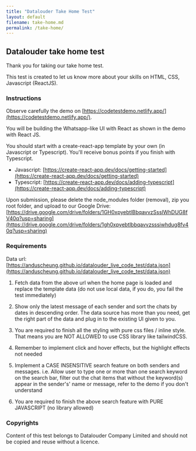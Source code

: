 ```yaml
---
title: "Datalouder Take Home Test"
layout: default
filename: take-home.md
permalink: /take-home/
---
```


## Datalouder take home test

Thank you for taking our take home test.

This test is created to let us know more about your skills on HTML, CSS, Javascript (ReactJS).

### Instructions

Observe carefully the demo on [https://codetestdemo.netlify.app/](https://codetestdemo.netlify.app/).

You will be building the Whatsapp-like UI with React as shown in the demo with React JS.

You should start with a create-react-app template by your own (in Javascript or Typescript). You'll receive bonus points if you finish with Typescript.

- Javascript: [https://create-react-app.dev/docs/getting-started](https://create-react-app.dev/docs/getting-started)
- Typescript: [https://create-react-app.dev/docs/adding-typescript](https://create-react-app.dev/docs/adding-typescript)

Upon submission, please delete the node_modules folder (removal), zip you root folder, and upload to our Google Drive:
[https://drive.google.com/drive/folders/1GH0xpyebtlBbqavvzSssIWhDUG8fV40q?usp=sharing](https://drive.google.com/drive/folders/1gh0xpyebtlbbqavvzsssiwhdug8fv40q?usp=sharing)

### Requirements

Data url: [https://anduscheung.github.io/datalouder_live_code_test/data.json](https://anduscheung.github.io/datalouder_live_code_test/data.json)

1. Fetch data from the above url when the home page is loaded and replace the template data (do not use local data, if you do, you fail the test immediately)

2. Show only the latest message of each sender and sort the chats by dates in descending order. The data source has more than you need, get the right part of the data and plug in to the existing UI given to you.

3. You are required to finish all the styling with pure css files / inline style. That means you are NOT ALLOWED to use CSS library like tailwindCSS.

4. Remember to implement click and hover effects, but the highlight effects not needed

5. Implement a CASE INSENSITIVE search feature on both senders and messages. i.e. Allow user to type one or more than one search keyword on the search bar, filter out the chat items that without the keyword(s) appear in the sender's' name or message, refer to the demo if you don't understand

6. You are required to finish the above search feature with PURE JAVASCRIPT (no library allowed)

### Copyrights

Content of this test belongs to Datalouder Company Limited and should not be copied and reuse without a licence.
